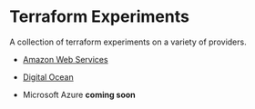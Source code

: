 
# Terraform Experiments

A collection of terraform experiments on a variety of providers.

* [Amazon Web Services](./aws/)

* [Digital Ocean](./digitalocean/)

* Microsoft Azure **coming soon**
